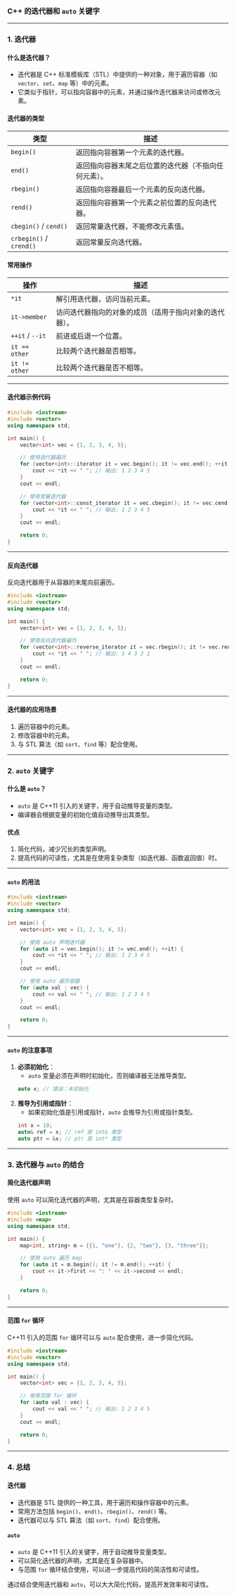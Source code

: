 ### **C++ 的迭代器和 `auto` 关键字**

---

### **1. 迭代器**

#### **什么是迭代器？**
- 迭代器是 C++ 标准模板库（STL）中提供的一种对象，用于遍历容器（如 `vector`、`set`、`map` 等）中的元素。
- 它类似于指针，可以指向容器中的元素，并通过操作迭代器来访问或修改元素。

#### **迭代器的类型**
| 类型                     | 描述                                                                 |
|--------------------------|----------------------------------------------------------------------|
| `begin()`                | 返回指向容器第一个元素的迭代器。                                     |
| `end()`                  | 返回指向容器末尾之后位置的迭代器（不指向任何元素）。                 |
| `rbegin()`               | 返回指向容器最后一个元素的反向迭代器。                               |
| `rend()`                 | 返回指向容器第一个元素之前位置的反向迭代器。                         |
| `cbegin()` / `cend()`    | 返回常量迭代器，不能修改元素值。                                     |
| `crbegin()` / `crend()`  | 返回常量反向迭代器。                                                 |

#### **常用操作**
| 操作                     | 描述                                                                 |
|--------------------------|----------------------------------------------------------------------|
| `*it`                   | 解引用迭代器，访问当前元素。                                          |
| `it->member`            | 访问迭代器指向的对象的成员（适用于指向对象的迭代器）。               |
| `++it` / `--it`         | 前进或后退一个位置。                                                 |
| `it == other`           | 比较两个迭代器是否相等。                                             |
| `it != other`           | 比较两个迭代器是否不相等。                                           |

---

#### **迭代器示例代码**
```cpp
#include <iostream>
#include <vector>
using namespace std;

int main() {
    vector<int> vec = {1, 2, 3, 4, 5};

    // 使用迭代器遍历
    for (vector<int>::iterator it = vec.begin(); it != vec.end(); ++it) {
        cout << *it << " "; // 输出: 1 2 3 4 5
    }
    cout << endl;

    // 使用常量迭代器
    for (vector<int>::const_iterator it = vec.cbegin(); it != vec.cend(); ++it) {
        cout << *it << " "; // 输出: 1 2 3 4 5
    }
    cout << endl;

    return 0;
}
```

---

#### **反向迭代器**
反向迭代器用于从容器的末尾向前遍历。

```cpp
#include <iostream>
#include <vector>
using namespace std;

int main() {
    vector<int> vec = {1, 2, 3, 4, 5};

    // 使用反向迭代器遍历
    for (vector<int>::reverse_iterator it = vec.rbegin(); it != vec.rend(); ++it) {
        cout << *it << " "; // 输出: 5 4 3 2 1
    }
    cout << endl;

    return 0;
}
```

---

#### **迭代器的应用场景**
1. 遍历容器中的元素。
2. 修改容器中的元素。
3. 与 STL 算法（如 `sort`、`find` 等）配合使用。

---

### **2. `auto` 关键字**

#### **什么是 `auto`？**
- `auto` 是 C++11 引入的关键字，用于自动推导变量的类型。
- 编译器会根据变量的初始化值自动推导出其类型。

#### **优点**
1. 简化代码，减少冗长的类型声明。
2. 提高代码的可读性，尤其是在使用复杂类型（如迭代器、函数返回值）时。

---

#### **`auto` 的用法**
```cpp
#include <iostream>
#include <vector>
using namespace std;

int main() {
    vector<int> vec = {1, 2, 3, 4, 5};

    // 使用 auto 声明迭代器
    for (auto it = vec.begin(); it != vec.end(); ++it) {
        cout << *it << " "; // 输出: 1 2 3 4 5
    }
    cout << endl;

    // 使用 auto 遍历容器
    for (auto val : vec) {
        cout << val << " "; // 输出: 1 2 3 4 5
    }
    cout << endl;

    return 0;
}
```

---

#### **`auto` 的注意事项**
1. **必须初始化**：
   - `auto` 变量必须在声明时初始化，否则编译器无法推导类型。
   ```cpp
   auto x; // 错误：未初始化
   ```
2. **推导为引用或指针**：
   - 如果初始化值是引用或指针，`auto` 会推导为引用或指针类型。
   ```cpp
   int x = 10;
   auto& ref = x; // ref 是 int& 类型
   auto ptr = &x; // ptr 是 int* 类型
   ```

---

### **3. 迭代器与 `auto` 的结合**

#### **简化迭代器声明**
使用 `auto` 可以简化迭代器的声明，尤其是在容器类型复杂时。

```cpp
#include <iostream>
#include <map>
using namespace std;

int main() {
    map<int, string> m = {{1, "one"}, {2, "two"}, {3, "three"}};

    // 使用 auto 遍历 map
    for (auto it = m.begin(); it != m.end(); ++it) {
        cout << it->first << ": " << it->second << endl;
    }

    return 0;
}
```

---

#### **范围 `for` 循环**
C++11 引入的范围 `for` 循环可以与 `auto` 配合使用，进一步简化代码。

```cpp
#include <iostream>
#include <vector>
using namespace std;

int main() {
    vector<int> vec = {1, 2, 3, 4, 5};

    // 使用范围 for 循环
    for (auto val : vec) {
        cout << val << " "; // 输出: 1 2 3 4 5
    }
    cout << endl;

    return 0;
}
```

---

### **4. 总结**

#### **迭代器**
- 迭代器是 STL 提供的一种工具，用于遍历和操作容器中的元素。
- 常用方法包括 `begin()`、`end()`、`rbegin()`、`rend()` 等。
- 迭代器可以与 STL 算法（如 `sort`、`find`）配合使用。

#### **`auto`**
- `auto` 是 C++11 引入的关键字，用于自动推导变量类型。
- 可以简化迭代器的声明，尤其是在复杂容器中。
- 与范围 `for` 循环结合使用，可以进一步提高代码的简洁性和可读性。

通过结合使用迭代器和 `auto`，可以大大简化代码，提高开发效率和可读性。